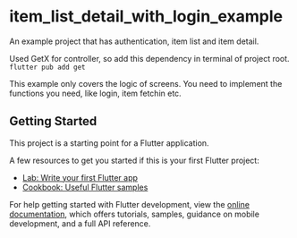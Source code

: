 # item_list_detail_with_login_example

An example project that has authentication, item list and item detail.

Used GetX for controller, so add this dependency in terminal of project root.
`flutter pub add get`

This example only covers the logic of screens. You need to implement the functions you need, like login, item fetchin etc.

## Getting Started

This project is a starting point for a Flutter application.

A few resources to get you started if this is your first Flutter project:

- [Lab: Write your first Flutter app](https://docs.flutter.dev/get-started/codelab)
- [Cookbook: Useful Flutter samples](https://docs.flutter.dev/cookbook)

For help getting started with Flutter development, view the
[online documentation](https://docs.flutter.dev/), which offers tutorials,
samples, guidance on mobile development, and a full API reference.
